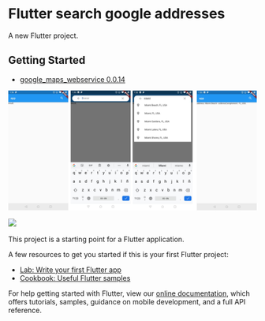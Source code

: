# Flutter search google addresses

A new Flutter project.

## Getting Started

- [google_maps_webservice 0.0.14](https://pub.dev/packages/google_maps_webservice#-installing-tab-)

<img src="https://github.com//Jhonnybmx/flutter-search-address-google-maps/blob/master/lib/pic.png?raw=true"  >

[<img src="https://www.mountainfamilycenter.org/wp-content/uploads/2018/06/5895ceb8cba9841eabab6072.png" width="200" >
](https://www.paypal.me/yonysalgado)

This project is a starting point for a Flutter application.

A few resources to get you started if this is your first Flutter project:

- [Lab: Write your first Flutter app](https://flutter.dev/docs/get-started/codelab)
- [Cookbook: Useful Flutter samples](https://flutter.dev/docs/cookbook)

For help getting started with Flutter, view our
[online documentation](https://flutter.dev/docs), which offers tutorials,
samples, guidance on mobile development, and a full API reference.
